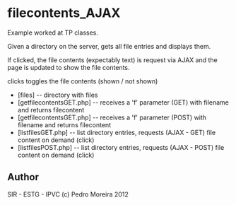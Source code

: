 filecontents_AJAX
==============

Example worked at TP classes.

Given a directory on the server,
gets all file entries and displays them.

If clicked, the file contents (expectably text) is request
via AJAX and the page is updated to show the file contents.

clicks toggles the file contents (shown / not shown)

* [files] -- directory with files
* [getfilecontentsGET.php] -- receives a 'f' parameter (GET) with filename and returns filecontent
* [getfilecontentsGET.php] -- receives a 'f' parameter (POST) with filename and returns filecontent
* [listfilesGET.php] -- list directory entries, requests (AJAX - GET) file content on demand (click)
* [listfilesPOST.php] -- list directory entries, requests (AJAX - POST) file content on demand (click)


Author
------------
SIR - ESTG - IPVC
(c) Pedro Moreira 2012
